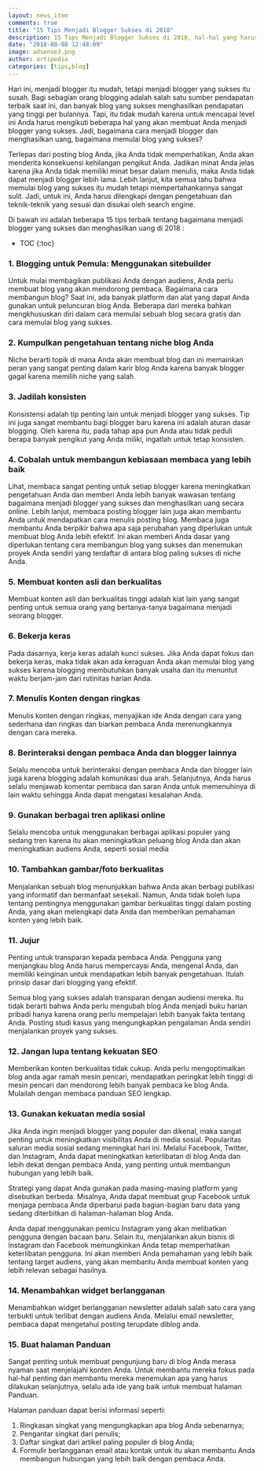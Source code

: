 ```yaml
---
layout: news_item
comments: true
title: "15 Tips Menjadi Blogger Sukses di 2018"
description: 15 Tips Menjadi Blogger Sukses di 2018, hal-hal yang harus diperhatikan dalam memulai blogging dan menjadi blogger yang sukses.
date: "2018-08-08 12:48:09"
image: adsense3.png
author: artipedia
categories: [tips,blog]
---
```


Hari ini, menjadi blogger itu mudah, tetapi menjadi blogger yang sukses itu susah. Bagi sebagian orang blogging adalah salah satu sumber pendapatan terbaik saat ini, dan banyak blog yang sukses menghasilkan pendapatan yang tinggi per bulannya. Tapi, itu tidak mudah karena untuk mencapai level ini Anda harus mengikuti beberapa hal yang akan membuat Anda menjadi blogger yang sukses. Jadi, bagaimana cara menjadi blogger dan menghasilkan uang, bagaimana memulai blog yang sukses?

Terlepas dari posting blog Anda, jika Anda tidak memperhatikan, Anda akan menderita konsekuensi kehilangan pengikut Anda. Jadikan minat Anda jelas karena jika Anda tidak memiliki minat besar dalam menulis, maka Anda tidak dapat menjadi blogger lebih lama. Lebih lanjut, kita semua tahu bahwa memulai blog yang sukses itu mudah tetapi mempertahankannya sangat sulit. Jadi, untuk ini, Anda harus dilengkapi dengan pengetahuan dan teknik-teknik yang sesuai dan disukai oleh search engine.

Di bawah ini adalah beberapa 15 tips terbaik tentang bagaimana menjadi blogger yang sukses dan menghasilkan uang di 2018 :

* TOC
{:toc}

### 1. Blogging untuk Pemula: Menggunakan sitebuilder

Untuk mulai membagikan publikasi Anda dengan audiens, Anda perlu membuat blog yang akan mendorong pembaca. Bagaimana cara membangun blog? Saat ini, ada banyak platform dan alat yang dapat Anda gunakan untuk peluncuran blog Anda. Beberapa dari mereka bahkan mengkhususkan diri dalam cara memulai sebuah blog secara gratis dan cara memulai blog yang sukses.

### 2. Kumpulkan pengetahuan tentang niche blog Anda
Niche berarti topik di mana Anda akan membuat blog dan ini memainkan peran yang sangat penting dalam karir blog Anda karena banyak blogger gagal karena memilih niche yang salah.

### 3. Jadilah konsisten 
Konsistensi adalah tip penting lain untuk menjadi blogger yang sukses. Tip ini juga sangat membantu bagi blogger baru karena ini adalah aturan dasar blogging. Oleh karena itu, pada tahap apa pun Anda atau tidak peduli berapa banyak pengikut yang Anda miliki, ingatlah untuk tetap konsisten.

### 4. Cobalah untuk membangun kebiasaan membaca yang lebih baik
Lihat, membaca sangat penting untuk setiap blogger karena meningkatkan pengetahuan Anda dan memberi Anda lebih banyak wawasan tentang bagaimana menjadi blogger yang sukses dan menghasilkan uang secara online. Lebih lanjut, membaca posting blogger lain juga akan membantu Anda untuk mendapatkan cara menulis posting blog. Membaca juga membantu Anda berpikir bahwa apa saja perubahan yang diperlukan untuk membuat blog Anda lebih efektif. Ini akan memberi Anda dasar yang diperlukan tentang cara membangun blog yang sukses dan menemukan proyek Anda sendiri yang terdaftar di antara blog paling sukses di niche Anda.

### 5. Membuat konten asli dan berkualitas
Membuat konten asli dan berkualitas tinggi adalah kiat lain yang sangat penting untuk semua orang yang bertanya-tanya bagaimana menjadi seorang blogger. 

### 6. Bekerja keras
Pada dasarnya,  kerja keras adalah kunci sukses. Jika Anda dapat fokus dan bekerja keras, maka tidak akan ada keraguan Anda akan memulai blog yang sukses karena blogging membutuhkan banyak usaha dan itu menuntut waktu berjam-jam dari rutinitas harian Anda.

### 7. Menulis Konten dengan ringkas
Menulis konten dengan ringkas, menyajikan ide Anda dengan cara yang sederhana dan ringkas dan biarkan pembaca Anda merenungkannya dengan cara mereka.

### 8. Berinteraksi dengan pembaca Anda dan blogger lainnya
Selalu mencoba untuk berinteraksi dengan pembaca Anda dan blogger lain juga karena blogging adalah komunikasi dua arah. Selanjutnya, Anda harus selalu menjawab komentar pembaca dan saran Anda untuk memenuhinya di lain waktu sehingga Anda dapat mengatasi kesalahan Anda.

### 9. Gunakan berbagai tren aplikasi online
Selalu mencoba untuk menggunakan berbagai aplikasi populer yang sedang tren karena itu akan meningkatkan peluang blog Anda dan akan meningkatkan audiens Anda, seperti sosial media

### 10. Tambahkan gambar/foto berkualitas
Menjalankan sebuah blog menunjukkan bahwa Anda akan berbagi publikasi yang informatif dan bermanfaat sesekali. Namun, Anda tidak boleh lupa tentang pentingnya menggunakan gambar berkualitas tinggi dalam posting Anda, yang akan melengkapi data Anda dan memberikan pemahaman konten yang lebih baik.

### 11. Jujur
Penting untuk transparan kepada pembaca Anda. Pengguna yang menjangkau blog Anda harus mempercayai Anda, mengenal Anda, dan memiliki keinginan untuk mendapatkan lebih banyak pengetahuan. Itulah prinsip dasar dari blogging yang efektif.

Semua blog yang sukses adalah transparan dengan audiensi mereka. Itu tidak berarti bahwa Anda perlu mengubah blog Anda menjadi buku harian pribadi hanya karena orang perlu mempelajari lebih banyak fakta tentang Anda. Posting studi kasus yang mengungkapkan pengalaman Anda sendiri menjalankan proyek yang sukses. 

### 12. Jangan lupa tentang kekuatan SEO
Memberikan konten berkualitas tidak cukup. Anda perlu mengoptimalkan blog anda agar ramah mesin pencari, mendapatkan peringkat lebih tinggi di mesin pencari dan mendorong lebih banyak pembaca ke blog Anda. Mulailah dengan membaca panduan SEO lengkap.

### 13. Gunakan kekuatan media sosial
Jika Anda ingin menjadi blogger yang populer dan dikenal, maka sangat penting untuk meningkatkan visibilitas Anda di media sosial. Popularitas saluran media sosial sedang meningkat hari ini. Melalui Facebook, Twitter, dan Instagram, Anda dapat meningkatkan keterlibatan di blog Anda dan lebih dekat dengan pembaca Anda, yang penting untuk membangun hubungan yang lebih baik.

Strategi yang dapat Anda gunakan pada masing-masing platform yang disebutkan berbeda. Misalnya, Anda dapat membuat grup Facebook untuk menjaga pembaca Anda diperbarui pada bagian-bagian baru data yang sedang diterbitkan di halaman-halaman blog Anda.

Anda dapat menggunakan pemicu Instagram yang akan melibatkan pengguna dengan bacaan baru. Selain itu, menjalankan akun bisnis di Instagram dan Facebook memungkinkan Anda tetap memperhatikan keterlibatan pengguna. Ini akan memberi Anda pemahaman yang lebih baik tentang target audiens, yang akan membantu Anda membuat konten yang lebih relevan sebagai hasilnya.

### 14. Menambahkan widget berlangganan
Menambahkan widget berlangganan newsletter adalah salah satu cara yang terbukti untuk terlibat dengan audiens Anda. Melalui email newsletter, pembaca dapat mengetahui posting terupdate diblog anda.

### 15. Buat halaman Panduan
Sangat penting untuk membuat pengunjung baru di blog Anda merasa nyaman saat menjelajahi konten Anda. Untuk membantu mereka fokus pada hal-hal penting dan membantu mereka menemukan apa yang harus dilakukan selanjutnya, selalu ada ide yang baik untuk membuat halaman Panduan.

Halaman panduan dapat berisi informasi seperti:

1. Ringkasan singkat yang mengungkapkan apa blog Anda sebenarnya;
2. Pengantar singkat dari penulis;
3. Daftar singkat dari artikel paling populer di blog Anda;
4. Formulir berlangganan email atau kontak untuk itu akan membantu Anda membangun hubungan yang lebih baik dengan pembaca Anda.
